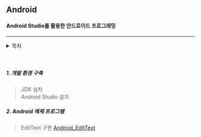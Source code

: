 ## Android
#### Android Studio를 활용한 안드로이드 프로그래밍

----------------


<details>
  <summary>목차</summary>
  <div markdown="1">
  
  <p> 
  1. 개발환경구축
  2. 
  
  
  
  
  
  </p>
  </div>
</details>
<br>
<br>

##### 1. 개발 환경 구축

> JDK 설치  
> Android Studio 설치

##### 2. Android 예제 프로그램

> EditText 구현
> [Android_EditText](https://github.com/SukSam2/Android/tree/main/Android_EditText)

